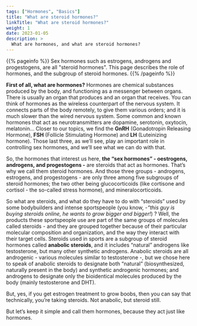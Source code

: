 ```yaml
---
tags: ["Hormones", "Basics"]
title: "What are steroid hormones?"
linkTitle: "What are steroid hormones?"
weight: 1
date: 2023-01-05
description: >
  What are hormones, and what are steroid hormones?
---
```


{{% pageinfo %}}
Sex hormones such as estrogens, androgens and progestogens, are all "steroid hormones". This page describes the role of hormones, and the subgroup of steroid hormones.
{{% /pageinfo %}}


**First of all, what are hormones?** Hormones are chemical substances produced by the body, and functioning as a messenger between organs. There is usually an organ that produces and an organ that receives. You can think of hormones as the wireless counterpart of the nervous system. It connects parts of the body remotely, to give them various orders; and it is much slower than the wired nervous system. Some common and known hormones that act as neurotransmitters are dopamine, serotonin, oxytocin, melatonin… Closer to our topics, we find the **GnRH** (Gonadotropin Releasing Hormone), **FSH** (Follicle Stimulating Hormone) and **LH** (Luteinizing hormone). Those last three, as we’ll see, play an important role in controlling sex hormones, and we’ll see what we can do with that.

So, the hormones that interest us here, **the “sex hormones” - oestrogens, androgens, and progestogens -** are steroids that act as hormones. That’s why we call them steroid hormones. And those three groups - androgens, estrogens, and progestogens - are only three among five subgroups of steroid hormones; the two other being glucocorticoids (like cortisone and cortisol - the so-called stress hormone), and mineralocorticoids.

So what are steroids, and what do they have to do with “steroids” used by some bodybuilders and intense sportspeople (you know, -_“this guy is buying steroids online, he wants to grow bigger and bigger!_) ? Well, the products these sportspeople use are part of the same groups of molecules called steroids - and they are grouped together because of their particular molecular composition and organization, and the way they interact with their target cells. Steroids used in sports are a subgroup of steroid hormones called **anabolic steroids**, and it includes “natural” androgens like testosterone, but many other synthetic androgens. Anabolic steroids are all androgenic - various molecules similar to testosterone -, but we chose here to speak of anabolic steroids to designate both “natural” (biosynthesized, naturally present in the body) and synthetic androgenic hormones; and androgens to designate only the bioidentical molecules produced by the body (mainly testosterone and DHT).

But, yes, if you get estrogen treatment to grow boobs, then you can say that technically, you’re taking steroids. Not anabolic, but steroid still.

But let’s keep it simple and call them hormones, because they act just like hormones.
